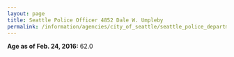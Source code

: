 ```yaml
---
layout: page
title: Seattle Police Officer 4852 Dale W. Umpleby
permalink: /information/agencies/city_of_seattle/seattle_police_department/copbook/4852/
---
```


**Age as of Feb. 24, 2016:** 62.0
